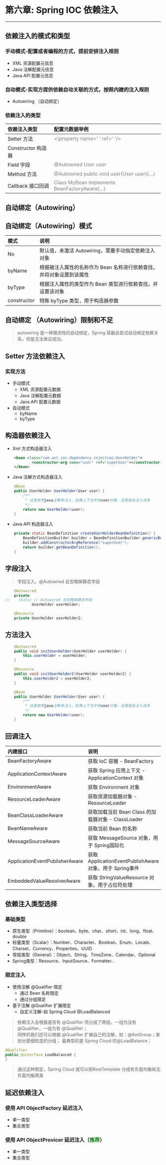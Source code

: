 # 第六章: Spring IOC 依赖注入
---

## 依赖注入的模式和类型
### 手动模式-配置或者编程的方式，提前安排注入规则
* XML 资源配置元信息
* Java 注解配置元信息
* Java API 配置元信息
### 自动模式-实现方提供依赖自动关联的方式，按照内建的注入规则
* Autowiring （自动绑定）

### 依赖注入的类型
| 依赖注入类型          | 配置元数据举例                                                                 |
|:----------------|:------------------------------------------------------------------------|
| Setter 方法       | <font color='gray'><\property name=' ' ref=' '/></font>                 |
| Constructor 构造器 | <font color='gray'><constructor-arg name=' ' ref=' '/></font>           |
| Field 字段        | <font color='gray'>@Autowired User user</font>                          |
| Method 方法       | <font color='gray'>@Autowired public void user(User user){...}</font>   |
| Callback 接口回调   | <font color='gray'>Class MyBean implements BeanFactoryAware{...}</font> |

## 自动绑定（Autowiring）

## 自动绑定（Autowiring）模式
| 模式          | 说明                                    |
|:------------|:--------------------------------------|
| No          | 默认值，未激活 Autowiring，需要手动指定依赖注入对象       |
| byName      | 根据被注入属性的名称作为 Bean 名称进行依赖查找，并将对象设置到该属性 |
| byType      | 根据注入属性的类型作为 Bean 类型进行依赖查找，并设置该对象      |
| constructor | 特殊 byType 类型，用于构造器参数                  |

## 自动绑定 （Autowiring）限制和不足
> autowiring 是一种猜测性的自动绑定，Spring 容器会尝试自动绑定依赖关系，但是无法保证成功。

## Setter 方法依赖注入
### 实现方法
* 手动模式
    * XML 资源配置元数据
    * Java 注解配置元数据
    * Java API 配置元数据
* 自动模式
    * byName
    * byType

## 构造器依赖注入
* Xml 方式构造器注入
```xml
    <bean class="com.ant.ioc.dependency.injection.UserHolder">
            <constructor-arg name="user" ref="superUser"></constructor-arg>
    </bean>
```
* Java 注解方式构造器注入
```java
    @Bean
    public UserHolder UserHolder(User user) {
        /**
         * 这里使用java注解来注入，如果上下文中有user对象，这里就会注入进来
         */
        return new UserHolder(user);
    }
```
* Java API 构造器注入
```java
    private static BeanDefinition createUserHolderBeanDefinition() {
        BeanDefinitionBuilder builder = BeanDefinitionBuilder.genericBeanDefinition(UserHolder.class);
        builder.addConstructorArgReference("superUser");
        return builder.getBeanDefinition();
    }
```

## 字段注入
> 字段注入，@Autowired 会忽略掉静态字段
```java
    @Autowired
    private
//    static // Autowired 会忽略掉静态字段
            UserHolder userHolder;

    @Resource
    private UserHolder userHolder2;
```

## 方法注入

```java
    @Autowired
    public void initUserHolder(UserHolder userHolder) {
        this.userHolder = userHolder;
    }

    @Resource
    public void initUserHolder2(UserHolder userHolder2) {
        this.userHolder2 = userHolder2;
    }

    @Bean
    public UserHolder UserHolder(User user) {
        /**
         * 这里使用java注解来注入，如果上下文中有user对象，这里就会注入进来
         */
        return new UserHolder(user);
    }
```

## 回调注入
| 内建接口                           | 说明                                             |
|:-------------------------------|:-----------------------------------------------|
| BeanFactoryAware               | 获取 IoC 容器 - BeanFactory                        |
| ApplicationContextAware        | 获取 Spring 应用上下文 - ApplicationContext 对象        |
| EnvironmentAware               | 获取 Environment 对象                              |
| ResourceLoaderAware            | 获取资源加载器对象 -  ResourceLoader                    |
| BeanClassLoaderAware           | 获取加载当前 Bean Class 的加载器对象 - ClassLoader         |
| BeanNameAware                  | 获取当前 Bean 的名称                                  |
| MessageSourceAware             | 获取 MessageSource 对象，用于 Spring国际化               |
| ApplicationEventPublisherAware | 获取 ApplicationEventPublishAware 对象，用于 Spring事件 |
| EmbeddedValueResolverAware     | 获取 StringValueResource 对象，用于占位符处理              |

## 依赖注入类型选择
### 基础类型
* 原生类型（Primitive）：boolean、byte、char、short、int、long、float、double
* 标量类型（Scalar）：Number、Character、Boolean、Enum、Locale、Charset、Currency、Properties、UUID
* 常规类型（General）：Object、String、TimeZone、Calendar、Optional
* Spring类型：Resource、InputSource、Formatter...
### 限定注入
* 使用注解 @Qualifier 限定
  * 通过 Bean 名称限定
  * 通过分组限定
* 基于注解 @Qualifier 扩展限定
  * 自定义注解-如 Spring Cloud @LoadBalanced

> 依赖注入会根据是否有 @Qualifier 而分成了两组，一组为没有 @Qualifier，一组为有 @Qualifier；<br/>
> 同样的我们还可以根据 @Qualifier 扩展自己的注解，如：@AntGroup；来划分更细粒度的分组；
> 最典型的是 Spring Cloud 的@LoadBalance；
```java
@Qualifier
public @interface LoadBalanced {
}
```
> 通过这种限定，Spring Cloud 就可以把RestTemplate 分成有负载均衡和无负载均衡两类

## 延迟依赖注入
### 使用 API ObjectFactory 延迟注入
* 单一类型
* 集合类型
### 使用 API ObjectProvicer 延迟注入（<font color="green">推荐</font>）
* 单一类型
* 集合类型